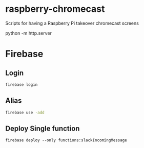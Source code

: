 # raspberry-chromecast
Scripts for having a Raspberry Pi takeover chromecast screens

python -m http.server


# Firebase
## Login
```bash
firebase login
```
## Alias
```bash
firebase use -add
```
## Deploy Single function
```base
firebase deploy --only functions:slackIncomingMessage
```
